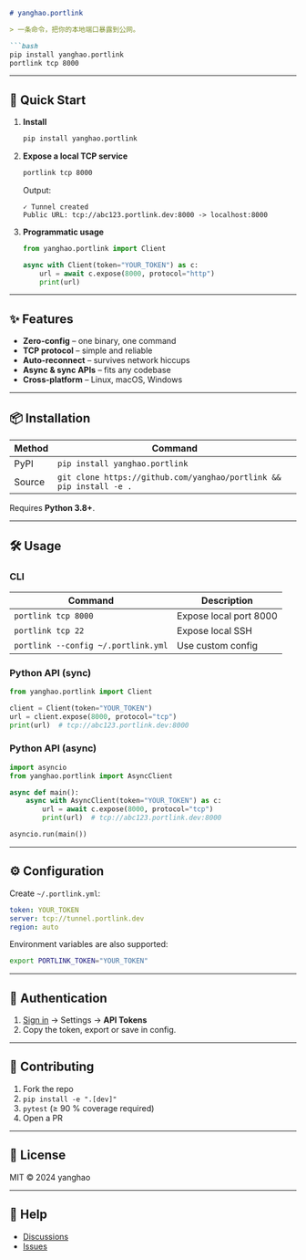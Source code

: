 ```markdown
# yanghao.portlink

> 一条命令，把你的本地端口暴露到公网。

```bash
pip install yanghao.portlink
portlink tcp 8000
```

---

## 🚀 Quick Start

1. **Install**  
   ```bash
   pip install yanghao.portlink
   ```

2. **Expose a local TCP service**  
   ```bash
   portlink tcp 8000
   ```
   Output:
   ```
   ✓ Tunnel created
   Public URL: tcp://abc123.portlink.dev:8000 -> localhost:8000
   ```

3. **Programmatic usage**  
   ```python
   from yanghao.portlink import Client

   async with Client(token="YOUR_TOKEN") as c:
       url = await c.expose(8000, protocol="http")
       print(url)
   ```

---

## ✨ Features

- **Zero-config** – one binary, one command  
- **TCP protocol** – simple and reliable  
- **Auto-reconnect** – survives network hiccups  
- **Async & sync APIs** – fits any codebase  
- **Cross-platform** – Linux, macOS, Windows  

---

## 📦 Installation

| Method | Command |
|--------|---------|
| PyPI   | `pip install yanghao.portlink` |
| Source | `git clone https://github.com/yanghao/portlink && pip install -e .` |

Requires **Python 3.8+**.

---

## 🛠 Usage

### CLI

| Command | Description |
|---------|-------------|
| `portlink tcp 8000` | Expose local port 8000 |
| `portlink tcp 22`    | Expose local SSH |
| `portlink --config ~/.portlink.yml` | Use custom config |

### Python API (sync)

```python
from yanghao.portlink import Client

client = Client(token="YOUR_TOKEN")
url = client.expose(8000, protocol="tcp")
print(url)  # tcp://abc123.portlink.dev:8000
```

### Python API (async)

```python
import asyncio
from yanghao.portlink import AsyncClient

async def main():
    async with AsyncClient(token="YOUR_TOKEN") as c:
        url = await c.expose(8000, protocol="tcp")
        print(url)  # tcp://abc123.portlink.dev:8000

asyncio.run(main())
```

---

## ⚙️ Configuration

Create `~/.portlink.yml`:

```yaml
token: YOUR_TOKEN
server: tcp://tunnel.portlink.dev
region: auto
```

Environment variables are also supported:
```bash
export PORTLINK_TOKEN="YOUR_TOKEN"
```

---

## 🔐 Authentication

1. [Sign in](https://portlink.dev) → Settings → **API Tokens**  
2. Copy the token, export or save in config.

---

## 🤝 Contributing

1. Fork the repo  
2. `pip install -e ".[dev]"`  
3. `pytest` (≥ 90 % coverage required)  
4. Open a PR

---

## 📄 License

MIT © 2024 yanghao

---

## 💬 Help

- [Discussions](https://github.com/yanghao/portlink/discussions)  
- [Issues](https://github.com/yanghao/portlink/issues)
```